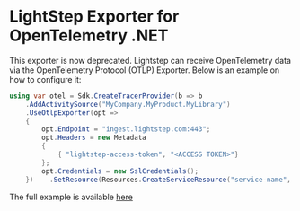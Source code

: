 # LightStep Exporter for OpenTelemetry .NET

This exporter is now deprecated. Lightstep can receive OpenTelemetry data via the OpenTelemetry Protocol (OTLP) Exporter. Below is an example on how to configure it:

```csharp
using var otel = Sdk.CreateTracerProvider(b => b
    .AddActivitySource("MyCompany.MyProduct.MyLibrary")
    .UseOtlpExporter(opt =>
    {
        opt.Endpoint = "ingest.lightstep.com:443";
        opt.Headers = new Metadata
        {
            { "lightstep-access-token", "<ACCESS TOKEN>"}
        };
        opt.Credentials = new SslCredentials();
    })    .SetResource(Resources.CreateServiceResource("service-name", serviceVersion: "1.22.333")));
```

The full example is available [here](https://github.com/lightstep/opentelemetry-examples/blob/main/dotnet/server/aspnetapp/Pages/Index.cshtml.cs#L30-L41)

